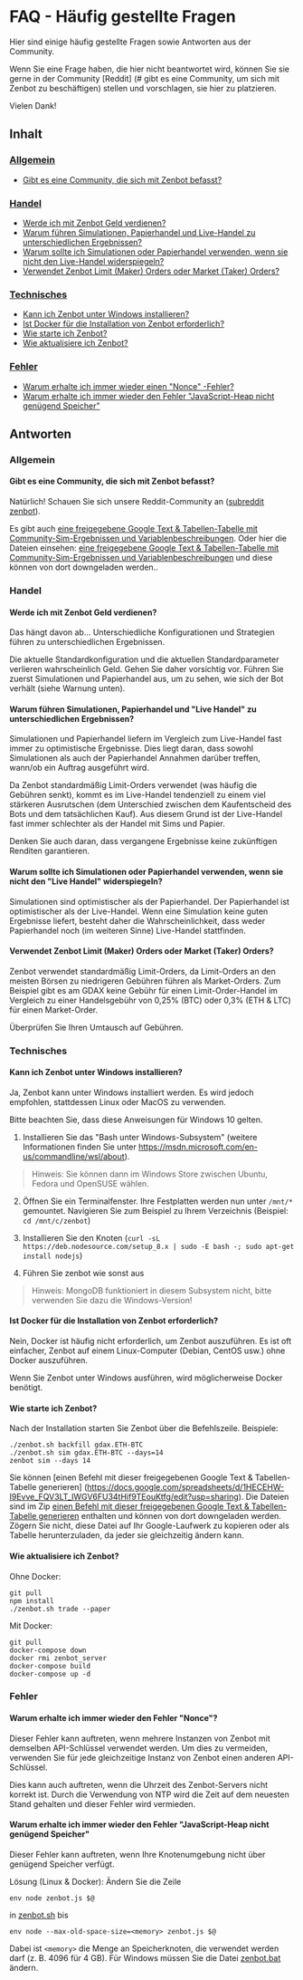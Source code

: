 # FAQ - Häufig gestellte Fragen

Hier sind einige häufig gestellte Fragen sowie Antworten aus der Community.

Wenn Sie eine Frage haben, die hier nicht beantwortet wird, können Sie sie gerne in der Community [Reddit] (# gibt es eine Community, um sich mit Zenbot zu beschäftigen) stellen und vorschlagen, sie hier zu platzieren.

Vielen Dank!



## Inhalt

### [Allgemein](#Allgemein-1)
* [Gibt es eine Community, die sich mit Zenbot befasst?](#Gibt-es-eine-Community-die-sich-mit-Zenbot-befasst)

### [Handel](#Handel-1)
* [Werde ich mit Zenbot Geld verdienen?](#Werde-ich-mit-Zenbot-Geld-verdienen)
* [Warum führen Simulationen, Papierhandel und Live-Handel zu unterschiedlichen Ergebnissen?](#Warum-führen-Simulationen-Papierhandel-und-Live-Handel-zu-unterschiedlichen-Ergebnissen)
* [Warum sollte ich Simulationen oder Papierhandel verwenden, wenn sie nicht den Live-Handel widerspiegeln?](#Warum-sollte-ich-Simulationen-oder-Papierhandel-verwenden-wenn-sie-nicht-den-Live-Handel-widerspiegeln)
* [Verwendet Zenbot Limit (Maker) Orders oder Market (Taker) Orders?](#Verwendet-Zenbot-Limit-Maker-Orders-oder-Market-Taker-Orders)

### [Technisches](#Technisches-1)
* [Kann ich Zenbot unter Windows installieren?](#Kann-ich-Zenbot-unter-Windows-installieren)
* [Ist Docker für die Installation von Zenbot erforderlich?](#Ist-Docker-für-die-Installation-von-Zenbot-erforderlich)
* [Wie starte ich Zenbot?](#Wie-starte-ich-Zenbot)
* [Wie aktualisiere ich Zenbot?](#Wie-aktualisiere-ich-Zenbot)

### [Fehler](#Fehler-1)
* [Warum erhalte ich immer wieder einen "Nonce" -Fehler?](#Warum-erhalte-ich-immer-wieder-den-Fehler-nonce)
* [Warum erhalte ich immer wieder den Fehler "JavaScript-Heap nicht genügend Speicher"](#Warum-erhalte-ich-immer-wieder-den-Fehler-JavaScript-Heap-nicht-genügend-Speicher)


## Antworten

### Allgemein

#### Gibt es eine Community, die sich mit Zenbot befasst?

Natürlich! Schauen Sie sich unsere Reddit-Community an ([subreddit zenbot](https://reddit.com/r/zenbot)).

Es gibt auch [eine freigegebene Google Text & Tabellen-Tabelle mit Community-Sim-Ergebnissen und Variablenbeschreibungen](https://docs.google.com/spreadsheets/d/1WjFKRUY4KpkdIJiA3RVvKqiyNkMe9xtgLSfYESFXk1g/edit#gid=70204991).
Oder hier die Dateien einsehen: [eine freigegebene Google Text & Tabellen-Tabelle mit Community-Sim-Ergebnissen und Variablenbeschreibungen](https://github.com/dwhr-pi/zenbot/blob/unstable/docs/ZenBot%20Simulations%20-%20Variables.zip) und diese können von dort downgeladen werden..



### Handel

#### Werde ich mit Zenbot Geld verdienen?

Das hängt davon ab… Unterschiedliche Konfigurationen und Strategien führen zu unterschiedlichen Ergebnissen.

Die aktuelle Standardkonfiguration und die aktuellen Standardparameter verlieren wahrscheinlich Geld. Gehen Sie daher vorsichtig vor. Führen Sie zuerst Simulationen und Papierhandel aus, um zu sehen, wie sich der Bot verhält (siehe Warnung unten).


#### Warum führen Simulationen, Papierhandel und "Live Handel" zu unterschiedlichen Ergebnissen?

Simulationen und Papierhandel liefern im Vergleich zum Live-Handel fast immer zu optimistische Ergebnisse. Dies liegt daran, dass sowohl Simulationen als auch der Papierhandel Annahmen darüber treffen, wann/ob ein Auftrag ausgeführt wird.

Da Zenbot standardmäßig Limit-Orders verwendet (was häufig die Gebühren senkt), kommt es im Live-Handel tendenziell zu einem viel stärkeren Ausrutschen (dem Unterschied zwischen dem Kaufentscheid des Bots und dem tatsächlichen Kauf). Aus diesem Grund ist der Live-Handel fast immer schlechter als der Handel mit Sims und Papier.

Denken Sie auch daran, dass vergangene Ergebnisse keine zukünftigen Renditen garantieren.


#### Warum sollte ich Simulationen oder Papierhandel verwenden, wenn sie nicht den "Live Handel" widerspiegeln?

Simulationen sind optimistischer als der Papierhandel.
Der Papierhandel ist optimistischer als der Live-Handel.
Wenn eine Simulation keine guten Ergebnisse liefert, besteht daher die Wahrscheinlichkeit, dass weder Papierhandel noch (im weiteren Sinne) Live-Handel stattfinden.


#### Verwendet Zenbot Limit (Maker) Orders oder Market (Taker) Orders?

Zenbot verwendet standardmäßig Limit-Orders, da Limit-Orders an den meisten Börsen zu niedrigeren Gebühren führen als Market-Orders. Zum Beispiel gibt es am GDAX keine Gebühr für einen Limit-Order-Handel im Vergleich zu einer Handelsgebühr von 0,25% (BTC) oder 0,3% (ETH & LTC) für einen Market-Order.

Überprüfen Sie Ihren Umtausch auf Gebühren.


### Technisches

#### Kann ich Zenbot unter Windows installieren?

Ja, Zenbot kann unter Windows installiert werden. Es wird jedoch empfohlen, stattdessen Linux oder MacOS zu verwenden.

Bitte beachten Sie, dass diese Anweisungen für Windows 10 gelten.

1. Installieren Sie das "Bash unter Windows-Subsystem" (weitere Informationen finden Sie unter https://msdn.microsoft.com/en-us/commandline/wsl/about).

> Hinweis: Sie können dann im Windows Store zwischen Ubuntu, Fedora und OpenSUSE wählen.

2. Öffnen Sie ein Terminalfenster. Ihre Festplatten werden nun unter `/mnt/*` gemountet. Navigieren Sie zum Beispiel zu Ihrem Verzeichnis (Beispiel: `cd /mnt/c/zenbot`)

3. Installieren Sie den Knoten (`curl -sL https://deb.nodesource.com/setup_8.x | sudo -E bash -; sudo apt-get install nodejs`)

4. Führen Sie zenbot wie sonst aus

> Hinweis: MongoDB funktioniert in diesem Subsystem nicht, bitte verwenden Sie dazu die Windows-Version!


#### Ist Docker für die Installation von Zenbot erforderlich?

Nein, Docker ist häufig nicht erforderlich, um Zenbot auszuführen. Es ist oft einfacher, Zenbot auf einem Linux-Computer (Debian, CentOS usw.) ohne Docker auszuführen.

Wenn Sie Zenbot unter Windows ausführen, wird möglicherweise Docker benötigt.


#### Wie starte ich Zenbot?

Nach der Installation starten Sie Zenbot über die Befehlszeile.
Beispiele:
```
./zenbot.sh backfill gdax.ETH-BTC
./zenbot.sh sim gdax.ETH-BTC --days=14
zenbot sim --days 14
```

Sie können [einen Befehl mit dieser freigegebenen Google Text & Tabellen-Tabelle generieren] (https://docs.google.com/spreadsheets/d/1HECEHW-I9Evve_FQV3LT_IWGV6FU34tHif9TEouKtfg/edit?usp=sharing).
Die Dateien sind im Zip [einen Befehl mit dieser freigegebenen Google Text & Tabellen-Tabelle generieren](https://github.com/dwhr-pi/zenbot/blob/unstable/docs/Alle%20Dateien%20-%20Zenbot%20Command%20Creator%20Update%20by%20effgee%20(Public%20Version)%20v1.1.2%20-%20Zenbot%20Command%20Creator.zip) enthalten und können von dort downgeladen werden.
Zögern Sie nicht, diese Datei auf Ihr Google-Laufwerk zu kopieren oder als Tabelle herunterzuladen, da jeder sie gleichzeitig ändern kann.


#### Wie aktualisiere ich Zenbot?

Ohne Docker:
```
git pull
npm install
./zenbot.sh trade --paper
```

Mit Docker:
```
git pull
docker-compose down
docker rmi zenbot_server
docker-compose build
docker-compose up -d
```



### Fehler

#### Warum erhalte ich immer wieder den Fehler "Nonce"?

Dieser Fehler kann auftreten, wenn mehrere Instanzen von Zenbot mit demselben API-Schlüssel verwendet werden. Um dies zu vermeiden, verwenden Sie für jede gleichzeitige Instanz von Zenbot einen anderen API-Schlüssel.

Dies kann auch auftreten, wenn die Uhrzeit des Zenbot-Servers nicht korrekt ist. Durch die Verwendung von NTP wird die Zeit auf dem neuesten Stand gehalten und dieser Fehler wird vermieden.



#### Warum erhalte ich immer wieder den Fehler "JavaScript-Heap nicht genügend Speicher"

Dieser Fehler kann auftreten, wenn Ihre Knotenumgebung nicht über genügend Speicher verfügt.

Lösung (Linux & Docker): Ändern Sie die Zeile

`env node zenbot.js $@`

in [zenbot.sh](../zenbot.sh) bis

`env node --max-old-space-size=<memory> zenbot.js $@`

 Dabei ist `<memory>` die Menge an Speicherknoten, die verwendet werden darf (z. B. 4096 für 4 GB). Für Windows müssen Sie die Datei [zenbot.bat](../zenbot.bat) ändern.
